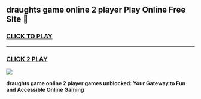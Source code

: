 
## draughts game online 2 player Play Online Free Site 👋
<h3>
<a href="https://download.freeplayer.one?title=draughts_game_online_2_player&ref=21F">CLICK TO PLAY</a></h3>
<hr>

<h3>
<a href="https://download.freeplayer.one?title=draughts_game_online_2_player&ref=21F">CLICK 2 PLAY</a>
  
</h3>

<a href="https://download.freeplayer.one?title=draughts_game_online_2_player&ref=21F"><img src="https://cdnb.artstation.com/p/assets/images/images/032/539/853/original/anto-thomas-button-gif.gif"></a>


**draughts game online 2 player games unblocked: Your Gateway to Fun and Accessible Online Gaming**
